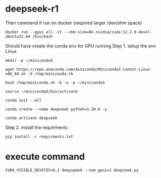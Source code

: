# deepseek-r1

Then command if run on docker (required larger /dev/shm space)
```
docker run --gpus all -it --shm-size=8G nvidia/cuda:12.2.0-devel-ubuntu22.04 /bin/bash
```

Should have create the conda env for GPU running
Step 1. setup the env
Linux
```
mkdir -p ~/miniconda3

wget https://repo.anaconda.com/miniconda/Miniconda3-latest-Linux-x86_64.sh -O /tmp/miniconda.sh

bash /tmp/miniconda.sh -b -u -p ~/miniconda3
```

```
source ~/miniconda3/bin/activate

conda init --all   
```

```
conda create --name deepseek python=3.10.0 -y
```

```
conda activate deepseek
```

Step 2. 
install the requirments
```
pip install -r requirments.txt
```

# execute command
```
CUDA_VISIBLE_DEVICES=0,1 deepspeed --num_gpus=2 deepseek.py
```



